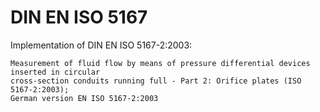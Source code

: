 # DIN EN ISO 5167

Implementation of DIN EN ISO 5167-2:2003:

    Measurement of fluid flow by means of pressure differential devices inserted in circular
    cross-section conduits running full - Part 2: Orifice plates (ISO 5167-2:2003);
    German version EN ISO 5167-2:2003